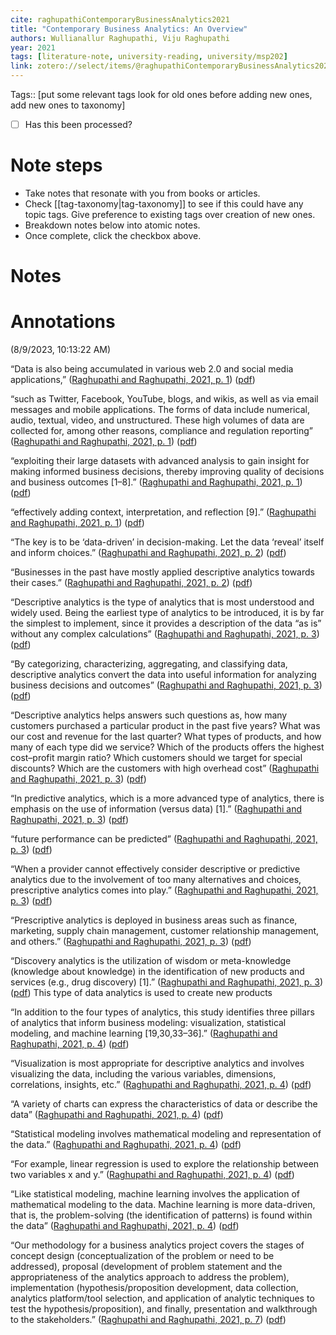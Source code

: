 ```yaml
---
cite: raghupathiContemporaryBusinessAnalytics2021
title: "Contemporary Business Analytics: An Overview"
authors: Wullianallur Raghupathi, Viju Raghupathi
year: 2021
tags: [literature-note, university-reading, university/msp202]
link: zotero://select/items/@raghupathiContemporaryBusinessAnalytics2021
---
```


Tags:: [put some relevant tags look for old ones before adding new ones,  add new ones to taxonomy] 

- [ ] Has this been processed?

# Note steps
- Take notes that resonate with you from books or articles.
- Check [[tag-taxonomy|tag-taxonomy]] to see if this could have any topic tags. Give preference to existing tags over creation of new ones.
- Breakdown notes below into atomic notes.
- Once complete, click the checkbox above.



# Notes

# Annotations  
(8/9/2023, 10:13:22 AM)

“Data is also being accumulated in various web 2.0 and social media applications,” ([Raghupathi and Raghupathi, 2021, p. 1](zotero://select/library/items/D9FVAY7E)) ([pdf](zotero://open-pdf/library/items/Y64G47ZF?page=1&annotation=9GSSIPRG))

“such as Twitter, Facebook, YouTube, blogs, and wikis, as well as via email messages and mobile applications. The forms of data include numerical, audio, textual, video, and unstructured. These high volumes of data are collected for, among other reasons, compliance and regulation reporting” ([Raghupathi and Raghupathi, 2021, p. 1](zotero://select/library/items/D9FVAY7E)) ([pdf](zotero://open-pdf/library/items/Y64G47ZF?page=1&annotation=RVHLH8EN))

“exploiting their large datasets with advanced analysis to gain insight for making informed business decisions, thereby improving quality of decisions and business outcomes [1–8].” ([Raghupathi and Raghupathi, 2021, p. 1](zotero://select/library/items/D9FVAY7E)) ([pdf](zotero://open-pdf/library/items/Y64G47ZF?page=1&annotation=5E9S2BCE))

“effectively adding context, interpretation, and reflection [9].” ([Raghupathi and Raghupathi, 2021, p. 1](zotero://select/library/items/D9FVAY7E)) ([pdf](zotero://open-pdf/library/items/Y64G47ZF?page=1&annotation=FLVEKCS2))

“The key is to be ‘data-driven’ in decision-making. Let the data ‘reveal’ itself and inform choices.” ([Raghupathi and Raghupathi, 2021, p. 2](zotero://select/library/items/D9FVAY7E)) ([pdf](zotero://open-pdf/library/items/Y64G47ZF?page=2&annotation=8MLZTKIB))

“Businesses in the past have mostly applied descriptive analytics towards their cases.” ([Raghupathi and Raghupathi, 2021, p. 2](zotero://select/library/items/D9FVAY7E)) ([pdf](zotero://open-pdf/library/items/Y64G47ZF?page=2&annotation=GDJK6M66))

“Descriptive analytics is the type of analytics that is most understood and widely used. Being the earliest type of analytics to be introduced, it is by far the simplest to implement, since it provides a description of the data “as is” without any complex calculations” ([Raghupathi and Raghupathi, 2021, p. 3](zotero://select/library/items/D9FVAY7E)) ([pdf](zotero://open-pdf/library/items/Y64G47ZF?page=3&annotation=Y4PBVP7Z))

“By categorizing, characterizing, aggregating, and classifying data, descriptive analytics convert the data into useful information for analyzing business decisions and outcomes” ([Raghupathi and Raghupathi, 2021, p. 3](zotero://select/library/items/D9FVAY7E)) ([pdf](zotero://open-pdf/library/items/Y64G47ZF?page=3&annotation=J644G79U))

“Descriptive analytics helps answers such questions as, how many customers purchased a particular product in the past five years? What was our cost and revenue for the last quarter? What types of products, and how many of each type did we service? Which of the products offers the highest cost–profit margin ratio? Which customers should we target for special discounts? Which are the customers with high overhead cost” ([Raghupathi and Raghupathi, 2021, p. 3](zotero://select/library/items/D9FVAY7E)) ([pdf](zotero://open-pdf/library/items/Y64G47ZF?page=3&annotation=ADJ9YVMF))

“In predictive analytics, which is a more advanced type of analytics, there is emphasis on the use of information (versus data) [1].” ([Raghupathi and Raghupathi, 2021, p. 3](zotero://select/library/items/D9FVAY7E)) ([pdf](zotero://open-pdf/library/items/Y64G47ZF?page=3&annotation=MNB48D5S))

“future performance can be predicted” ([Raghupathi and Raghupathi, 2021, p. 3](zotero://select/library/items/D9FVAY7E)) ([pdf](zotero://open-pdf/library/items/Y64G47ZF?page=3&annotation=LFIHK22I))

“When a provider cannot effectively consider descriptive or predictive analytics due to the involvement of too many alternatives and choices, prescriptive analytics comes into play.” ([Raghupathi and Raghupathi, 2021, p. 3](zotero://select/library/items/D9FVAY7E)) ([pdf](zotero://open-pdf/library/items/Y64G47ZF?page=3&annotation=QDT3ICJX))

“Prescriptive analytics is deployed in business areas such as finance, marketing, supply chain management, customer relationship management, and others.” ([Raghupathi and Raghupathi, 2021, p. 3](zotero://select/library/items/D9FVAY7E)) ([pdf](zotero://open-pdf/library/items/Y64G47ZF?page=3&annotation=YAPW6R87))

“Discovery analytics is the utilization of wisdom or meta-knowledge (knowledge about knowledge) in the identification of new products and services (e.g., drug discovery) [1].” ([Raghupathi and Raghupathi, 2021, p. 3](zotero://select/library/items/D9FVAY7E)) ([pdf](zotero://open-pdf/library/items/Y64G47ZF?page=3&annotation=TN7U25XP)) This type of data analytics is used to create new products

“In addition to the four types of analytics, this study identifies three pillars of analytics that inform business modeling: visualization, statistical modeling, and machine learning [19,30,33–36].” ([Raghupathi and Raghupathi, 2021, p. 4](zotero://select/library/items/D9FVAY7E)) ([pdf](zotero://open-pdf/library/items/Y64G47ZF?page=4&annotation=XCRKGZN2))

“Visualization is most appropriate for descriptive analytics and involves visualizing the data, including the various variables, dimensions, correlations, insights, etc.” ([Raghupathi and Raghupathi, 2021, p. 4](zotero://select/library/items/D9FVAY7E)) ([pdf](zotero://open-pdf/library/items/Y64G47ZF?page=4&annotation=BWY3TPKS))

“A variety of charts can express the characteristics of data or describe the data” ([Raghupathi and Raghupathi, 2021, p. 4](zotero://select/library/items/D9FVAY7E)) ([pdf](zotero://open-pdf/library/items/Y64G47ZF?page=4&annotation=ETZRMGLU))

“Statistical modeling involves mathematical modeling and representation of the data.” ([Raghupathi and Raghupathi, 2021, p. 4](zotero://select/library/items/D9FVAY7E)) ([pdf](zotero://open-pdf/library/items/Y64G47ZF?page=4&annotation=W8LZQKDE))

“For example, linear regression is used to explore the relationship between two variables x and y.” ([Raghupathi and Raghupathi, 2021, p. 4](zotero://select/library/items/D9FVAY7E)) ([pdf](zotero://open-pdf/library/items/Y64G47ZF?page=4&annotation=I9286LKP))

“Like statistical modeling, machine learning involves the application of mathematical modeling to the data. Machine learning is more data-driven, that is, the problem-solving (the identification of patterns) is found within the data” ([Raghupathi and Raghupathi, 2021, p. 4](zotero://select/library/items/D9FVAY7E)) ([pdf](zotero://open-pdf/library/items/Y64G47ZF?page=4&annotation=RQRYMVFF))

“Our methodology for a business analytics project covers the stages of concept design (conceptualization of the problem or need to be addressed), proposal (development of problem statement and the appropriateness of the analytics approach to address the problem), implementation (hypothesis/proposition development, data collection, analytics platform/tool selection, and application of analytic techniques to test the hypothesis/proposition), and finally, presentation and walkthrough to the stakeholders.” ([Raghupathi and Raghupathi, 2021, p. 7](zotero://select/library/items/D9FVAY7E)) ([pdf](zotero://open-pdf/library/items/Y64G47ZF?page=7&annotation=Q8Y2R7RH))
